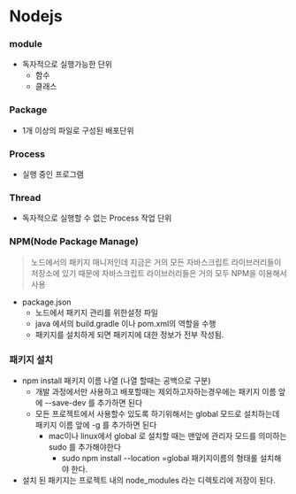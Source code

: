 # Nodejs

### module
- 독자적으로 실행가능한 단위 
    - 함수
    - 클래스 

### Package
- 1개 이상의 파일로 구성된 배포단위

### Process
- 실행 중인 프로그램

### Thread
- 독자적으로 실행할 수 없는 Process 작업 단위 

### NPM(Node Package Manage)
> 노드에서의 패키지 매니저인데 지금은 거의 모든 자바스크립트 라이브러리들이<br/>
저장소에 있기 때문에 자바스크립트 라이브러리들은 거의 모두 NPM을 이용해서 사용

- package.json
    - 노드에서 패키지 관리를 위한설정 파일
    - java 에서의 build.gradle 이나 pom.xml의 역할을 수행
    - 패키지를 설치하게 되면 패키지에 대한 정보가 전부 작성됨. 

### 패키지 설치 
- npm install 패키지 이름 나열 (나열 할때는 공백으로 구분)
    - 개발 과정에서만 사용하고 배포할때는 제외하고자하는경우에는 패키지 이름 앞에 --save-dev 를 추가하면 된다
    - 모든 프로젝트에서 사용할수 있도록 하기위해서는 global 모드로 설치하는데 <br/>
    패키지 이름 앞에 -g 를 추가하면 된다 
        - mac이나 linux에서 global 로 설치할 때는 맨앞에 관리자 모드를 의미하는 sudo 를 추가해야한다
            - sudo npm install --location =global 패키지이름의 형태롤 설치해야 한다.
- 설치 된 패키지는 프로젝트 내의 node_modules 라는 디렉토리에 저장이 된다.
